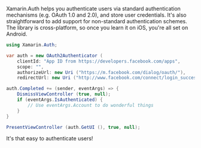 Xamarin.Auth helps you authenticate users via standard authentication mechanisms (e.g. OAuth 1.0 and 2.0), and store user credentials. It's also straightforward to add support for non-standard authentication schemes. The library is cross-platform, so once you learn it on iOS, you're all set on Android.

```csharp
using Xamarin.Auth;

var auth = new OAuth2Authenticator (
	clientId: "App ID from https://developers.facebook.com/apps",
	scope: "",
	authorizeUrl: new Uri ("https://m.facebook.com/dialog/oauth/"),
	redirectUrl: new Uri ("http://www.facebook.com/connect/login_success.html"));

auth.Completed += (sender, eventArgs) => {
	DismissViewController (true, null);
	if (eventArgs.IsAuthenticated) {
		// Use eventArgs.Account to do wonderful things
	}
}

PresentViewController (auth.GetUI (), true, null);
```

It's that easy to authenticate users!
